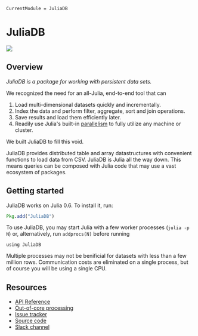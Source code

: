 ```@meta
CurrentModule = JuliaDB
```
# JuliaDB
![](https://juliacomputing.com/assets/img/new/4dots.svg)

## Overview

*JuliaDB is a package for working with persistent data sets.*

We recognized the need for an all-Julia, end-to-end tool that can

1. Load multi-dimensional datasets quickly and incrementally.
2. Index the data and perform filter, aggregate, sort and join operations.
3. Save results and load them efficiently later.
4. Readily use Julia's built-in [parallelism](https://docs.julialang.org/en/stable/manual/parallel-computing/) to fully utilize any machine or cluster.

We built JuliaDB to fill this void.

JuliaDB provides distributed table and array datastructures with convenient functions to load data from CSV. JuliaDB is Julia all the way down. This means queries can be composed with Julia code that may use a vast ecosystem of packages.

## Getting started

JuliaDB works on Julia 0.6. To install it, run:

```julia
Pkg.add("JuliaDB")
```

To use JuliaDB, you may start Julia with a few worker processes (`julia -p N`) or, alternatively, run `addprocs(N)` before running

```@repl sampledata
using JuliaDB
```

Multiple processes may not be benificial for datasets with less than a few million rows. Communication costs are eliminated on a single process, but of course you will be using a single CPU.

## Resources

- [API Reference](api/index.html)
- [Out-of-core processing](manual/out-of-core.html)
- [Issue tracker](https://github.com/JuliaComputing/JuliaDB.jl/issues)
- [Source code](https://github.com/JuliaComputing/JuliaDB.jl)
- [Slack channel]()

